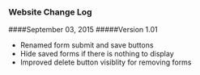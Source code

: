 ### Website Change Log

####September 03, 2015
#####Version 1.01

* Renamed form submit and save buttons
* Hide saved forms if there is nothing to display
* Improved delete button visiblity for removing forms
